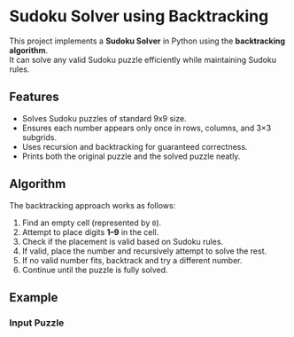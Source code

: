 # Sudoku Solver using Backtracking

This project implements a **Sudoku Solver** in Python using the **backtracking algorithm**.  
It can solve any valid Sudoku puzzle efficiently while maintaining Sudoku rules.

## Features
- Solves Sudoku puzzles of standard 9x9 size.
- Ensures each number appears only once in rows, columns, and 3×3 subgrids.
- Uses recursion and backtracking for guaranteed correctness.
- Prints both the original puzzle and the solved puzzle neatly.

## Algorithm
The backtracking approach works as follows:
1. Find an empty cell (represented by `0`).
2. Attempt to place digits **1–9** in the cell.
3. Check if the placement is valid based on Sudoku rules.
4. If valid, place the number and recursively attempt to solve the rest.
5. If no valid number fits, backtrack and try a different number.
6. Continue until the puzzle is fully solved.

## Example

### Input Puzzle
